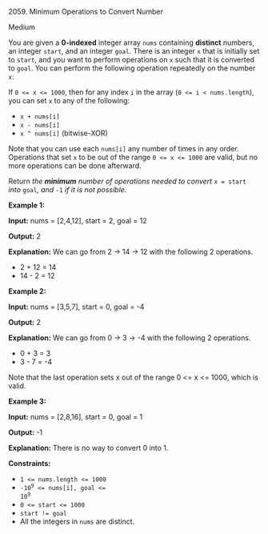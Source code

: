 2059\. Minimum Operations to Convert Number

Medium

You are given a **0-indexed** integer array `nums` containing **distinct** numbers, an integer `start`, and an integer `goal`. There is an integer `x` that is initially set to `start`, and you want to perform operations on `x` such that it is converted to `goal`. You can perform the following operation repeatedly on the number `x`:

If `0 <= x <= 1000`, then for any index `i` in the array (`0 <= i < nums.length`), you can set `x` to any of the following:

*   `x + nums[i]`
*   `x - nums[i]`
*   `x ^ nums[i]` (bitwise-XOR)

Note that you can use each `nums[i]` any number of times in any order. Operations that set `x` to be out of the range `0 <= x <= 1000` are valid, but no more operations can be done afterward.

Return _the **minimum** number of operations needed to convert_ `x = start` _into_ `goal`_, and_ `-1` _if it is not possible_.

**Example 1:**

**Input:** nums = [2,4,12], start = 2, goal = 12

**Output:** 2

**Explanation:** We can go from 2 → 14 → 12 with the following 2 operations. 
- 2 + 12 = 14 
- 14 - 2 = 12 

**Example 2:**

**Input:** nums = [3,5,7], start = 0, goal = -4

**Output:** 2

**Explanation:** We can go from 0 → 3 → -4 with the following 2 operations. 
- 0 + 3 = 3 
- 3 - 7 = -4 

Note that the last operation sets x out of the range 0 <= x <= 1000, which is valid. 

**Example 3:**

**Input:** nums = [2,8,16], start = 0, goal = 1

**Output:** -1

**Explanation:** 
There is no way to convert 0 into 1. 

**Constraints:**

*   `1 <= nums.length <= 1000`
*   <code>-10<sup>9</sup> <= nums[i], goal <= 10<sup>9</sup></code>
*   `0 <= start <= 1000`
*   `start != goal`
*   All the integers in `nums` are distinct.
